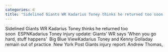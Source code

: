 ```yaml
---
categories: d
title: "Sidelined Giants WR Kadarius Toney thinks he returned too soon  ESPN"
---
```

Sidelined Giants WR Kadarius Toney thinks he returned too soon&nbsp;&nbsp;ESPNKadarius Toney injury update: Giants’ WR says ‘When you go hard, stuff happens’&nbsp;&nbsp;Big Blue ViewKadarius Toney and Kenny Golladay remain out of practice&nbsp;&nbsp;New York Post Giants injury report: Andrew Thomas,